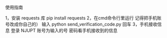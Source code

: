 使用指南

1，安装 requests 库 
    pip install requests
2，在cmd命令行里运行
   记得把手机账号改成你自己的）
   输入  python send_verification_code.py
   回车
3，手机接收信息 登录 NJUPT 账号为输入的号 密码看手机接收到的信息
   
